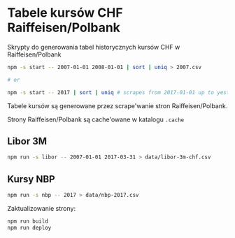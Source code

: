 Tabele kursów CHF Raiffeisen/Polbank
====================================

Skrypty do generowania tabel historycznych kursów CHF w Raiffeisen/Polbank

```bash
npm -s start -- 2007-01-01 2008-01-01 | sort | uniq > 2007.csv

# or

npm -s start -- 2017 | sort | uniq # scrapes from 2017-01-01 up to yesterday

```

Tabele kursów są generowane przez scrape'wanie stron Raiffeisen/Polbank.

Strony Raiffeisen/Polbank są cache'owane w katalogu `.cache`


Libor 3M
--------

```bash
npm run -s libor -- 2007-01-01 2017-03-31 > data/libor-3m-chf.csv
```

Kursy NBP
---------

```bash
npm run -s nbp -- 2017 > data/nbp-2017.csv
```


Zaktualizowanie strony:

```bash
npm run build
npm run deploy
```
